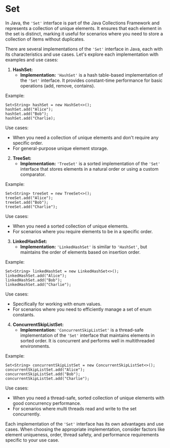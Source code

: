 # Set

In Java, the `'Set'` interface is part of the Java Collections Framework
and represents a collection of unique elements. It ensures that each
element in the set is distinct, marking it useful for scenarios where
you need to store a collection of items without duplicates.

There are several implementations of the `'Set'` interface in Java,
each with its characteristics and use cases. Let's explore each
implementation with examples and use cases:

1. **HashSet:**
   - **Implementation:** `'HashSet'` is a hash table-based
   implementation of the `'Set'` interface. It provides constant-time
   performance for basic operations (add, remove, contains).

Example:
```
Set<String> hashSet = new HashSet<>();
hashSet.add("Alice");
hashSet.add("Bob");
hashSet.add("Charlie);
```

Use cases:
- When you need a collection of unique elements and don't require any
specific order.
- For general-purpose unique element storage.

2. **TreeSet:**
   - **Implementation:** `'TreeSet'` is a sorted implementation of the
   `'Set'` interface that stores elements in a natural order or using
   a custom comparator.

Example:
```
Set<String> treeSet = new TreeSet<>();
treeSet.add("Alice");
treeSet.add("Bob");
treeSet.add("Charlie");
```

Use cases:
- When you need a sorted collection of unique elements.
- For scenarios where you require elements to be in a specific order.

3. **LinkedHashSet:**
   - **Implementation:** `'LinkedHashSet'` is similar to `'HashSet'`,
   but maintains the order of elements based on insertion order.

Example:
```
Set<String> linkedHashSet = new LinkedHashSet<>();
linkedHashSet.add("Alice");
linkedHashSet.add("Bob");
linkedHashSet.add("Charlie");
```

Use cases:
- Specifically for working with enum values.
- For scenarios where you need to efficiently manage a set of enum
constants.

4. **ConcurrentSkipListSet:**
   - **Implementation:** `'ConcurrentSkipListSet'` is a thread-safe
   implementation of the `'Set'` interface that maintains elements in
   sorted order. It is concurrent and performs well in multithreaded
   environments.

Example:
```
Set<String> concurrentSkipListSet = new ConcurrentSkipListSet<>();
concurrentSkipListSet.add("Alice");
concurrentSkipListSet.add("Bob");
concurrentSkipListSet.add("Charlie");
```

Use cases:
- When you need a thread-safe, sorted collection of unique elements
with good concurrency performance.
- For scenarios where multi threads read and write to the set
concurrently.

Each implementation of the `'Set'` interface has its own advantages
and use cases. When choosing the appropriate implementation, consider
factors like element uniqueness, order, thread safety, and performance
requirements specific to your use case.
